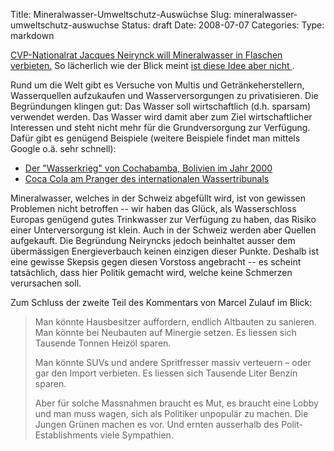 Title: Mineralwasser-Umweltschutz-Auswüchse
Slug: mineralwasser-umweltschutz-auswuchse
Status: draft
Date: 2008-07-07
Categories:
Type: markdown

[CVP-Nationalrat Jacques Neirynck will Mineralwasser in Flaschen verbieten.](http://www.blick.ch/news/schweiz/schnapsidee-der-cvp-94940) So lächerlich wie der Blick meint [ist diese Idee aber nicht ](http://de.indymedia.org/2007/11/198995.shtml).

Rund um die Welt gibt es Versuche von Multis und Getränkeherstellern, Wasserquellen aufzukaufen und Wasserversorgungen zu privatisieren. Die Begründungen klingen gut: Das Wasser soll wirtschaftlich (d.h. sparsam) verwendet werden. Das Wasser wird damit aber zum Ziel wirtschaftlicher Interessen und steht nicht mehr für die Grundversorgung zur Verfügung. Dafür gibt es genügend Beispiele (weitere Beispiele findet man mittels Google o.ä. sehr schnell):

- [Der "Wasserkrieg" von Cochabamba, Bolivien im Jahr 2000](http://en.wikipedia.org/wiki/Cochabamba_protests_of_2000)
- [Coca Cola am Pranger des internationalen Wassertribunals](http://de.indymedia.org/2006/03/141636.shtml)

Mineralwasser, welches in der Schweiz abgefüllt wird, ist von gewissen Problemen nicht betroffen -- wir haben das Glück, als Wasserschloss Europas genügend gutes Trinkwasser zur Verfügung zu haben, das Risiko einer Unterversorgung ist klein. Auch in der Schweiz werden aber Quellen aufgekauft. Die Begründung Neiryncks jedoch beinhaltet ausser dem übermässigen Energieverbauch keinen einzigen dieser Punkte. Deshalb ist eine gewisse Skepsis gegen diesen Vorstoss angebracht -- es scheint tatsächlich, dass hier Politik gemacht wird, welche keine Schmerzen verursachen soll.

Zum Schluss der zweite Teil des Kommentars von Marcel Zulauf im Blick:

> Man könnte Hausbesitzer auffordern, endlich Altbauten zu sanieren. Man könnte bei Neubauten auf Minergie setzen. Es liessen sich Tausende Tonnen Heizöl sparen.
>
> Man könnte SUVs und andere Spritfresser massiv verteuern – oder gar den Import verbieten. Es liessen sich Tausende Liter Benzin sparen.
>
> Aber für solche Massnahmen braucht es Mut, es braucht eine Lobby und man muss wagen, sich als Politiker unpopulär zu machen. Die Jungen Grünen machen es vor. Und ernten ausserhalb des Polit-Establishments viele Sympathien.
